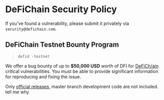 # DeFiChain Security Policy

If you’ve found a vulnerability, please submit it privately via `security@defichain.com`.

## DeFiChain Testnet Bounty Program

> `defid -testnet`

We offer a bug bounty of up to **$50,000 USD** worth of DFI for [DeFiCh/ain](https://github.com/defich/ain) critical
vulnerabilities. You must be able to provide significant information for reproducing and fixing the issue.

Only [official releases](https://github.com/DeFiCh/ain/releases), master branch development code are not included.
tell me why
